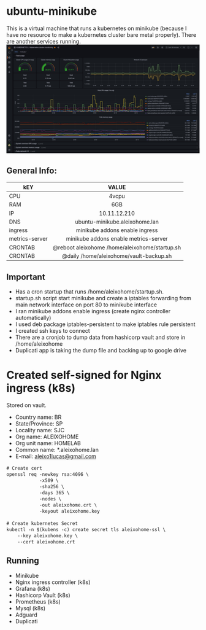 # ubuntu-minikube

This is a virtual machine that runs a kubernetes on minikube (because I have no resource to make a kubernetes cluster bare metal properly). There are another services running.
[![topology](../../static/images/minikube-monitoring.jpeg)]()
## General Info:
| kEY   |      VALUE      |
|----------|:-------------:|
| CPU | 4vcpu |
| RAM |    6GB   |
| IP | 10.11.12.210 |
| DNS | ubuntu-minikube.aleixohome.lan |
| ingress | minikube addons enable ingress |
| metrics-server | minikube addons enable metrics-server|
| CRONTAB | @reboot aleixohome /home/aleixohome/startup.sh |
| CRONTAB | @daily /home/aleixohome/vault-backup.sh |

## Important
- Has a cron startup that runs /home/aleixohome/startup.sh.
- startup.sh script start minikube and create a iptables forwarding from main network interface on port 80 to minikube interface
- I ran minikube addons enable ingress (create nginx controller automatically)
- I used deb package iptables-persistent to make iptables rule persistent
- I created ssh keys to connect
- There are a cronjob to dump data from hashicorp vault and store in /home/aleixohome
- Duplicati app is taking the dump file and backing up to google drive

# Created self-signed for Nginx ingress (k8s)
Stored on vault.
- Country name: BR
- State/Province: SP
- Locality name: SJC
- Org name: ALEIXOHOME
- Org unit name: HOMELAB
- Common name: *.aleixohome.lan
- E-mail: aleixo1lucas@gmail.com
```
# Create cert
openssl req -newkey rsa:4096 \
            -x509 \
            -sha256 \
            -days 365 \
            -nodes \
            -out aleixohome.crt \
            -keyout aleixohome.key

# Create kubernetes Secret
kubectl -n $(kubens -c) create secret tls aleixohome-ssl \
    --key aleixohome.key \
    --cert aleixohome.crt
```

## Running
- Minikube
- Nginx ingress controller (k8s)
- Grafana (k8s)
- Hashicorp Vault (k8s)
- Prometheus (k8s)
- Mysql (k8s)
- Adguard
- Duplicati